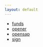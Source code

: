 ```yaml
---
layout: default
---
```


- [funds](/projects/funds)
- [opener](/projects/opener)
- [opensap](/projects/opensap)
- [sign](/projects/sign)